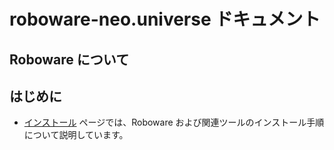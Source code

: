 # roboware-neo.universe ドキュメント

## Roboware について

## はじめに

- [インストール](installation) ページでは、Roboware および関連ツールのインストール手順について説明しています。